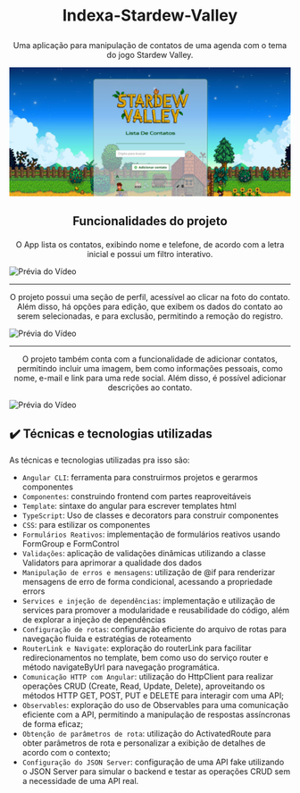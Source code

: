 
# <p align="center">Indexa-Stardew-Valley</p>

<p align="center">
  Uma aplicação para manipulação de contatos de uma agenda com o tema do jogo Stardew Valley.
</p>

![Descrição da Imagem](/img/readme.img.png)


## <p align="center">Funcionalidades do projeto</p>

<p align="center">
  O App lista os contatos, exibindo nome e telefone, de acordo com a letra inicial e possui um filtro interativo.
</p>


![Prévia do Vídeo](/img/video.tela.gif)

<hr>

<p align="center">
  O projeto possui uma seção de perfil, acessível ao clicar na foto do contato.  
  Além disso, há opções para edição, que exibem os dados do contato ao serem selecionadas,  
  e para exclusão, permitindo a remoção do registro.
</p>


![Prévia do Vídeo](/img/video.perfil.gif)

<hr>
 <p align="center">
  O projeto também conta com a funcionalidade de adicionar contatos, permitindo incluir uma imagem,  
  bem como informações pessoais, como nome, e-mail e link para uma rede social.  
  Além disso, é possível adicionar descrições ao contato.
</p>


![Prévia do Vídeo](/img/video.adicionar.gif)

## ✔️ Técnicas e tecnologias utilizadas

As técnicas e tecnologias utilizadas pra isso são:

- `Angular CLI`: ferramenta para construirmos projetos e gerarmos componentes
- `Componentes`: construindo frontend com partes reaproveitáveis
- `Template`: sintaxe do angular para escrever templates html
- `TypeScript`: Uso de classes e decorators para construir componentes
- `CSS`: para estilizar os componentes
- `Formulários Reativos`: implementação de formulários reativos usando FormGroup e FormControl
- `Validações`: aplicação de validações dinâmicas utilizando a classe Validators para aprimorar a qualidade dos dados
- `Manipulação de erros e mensagens`: utilização de @if para renderizar mensagens de erro de forma condicional, acessando a propriedade errors
- `Services e injeção de dependências`: implementação e utilização de services para promover a modularidade e reusabilidade do código, além de explorar a injeção de dependências
- `Configuração de rotas`: configuração eficiente do arquivo de rotas para navegação fluida e estratégias de roteamento
- `RouterLink e Navigate`: exploração do routerLink para facilitar redirecionamentos no template, bem como uso do serviço router e método navigateByUrl para navegação programática.
- `Comunicação HTTP com Angular`: utilização do HttpClient para realizar operações CRUD (Create, Read, Update, Delete), aproveitando os métodos HTTP GET, POST, PUT e DELETE para interagir com uma API;
- `Observables`: exploração do uso de Observables para uma comunicação eficiente com a API, permitindo a manipulação de respostas assíncronas de forma eficaz;
- `Obtenção de parâmetros de rota`: utilização do ActivatedRoute para obter parâmetros de rota e personalizar a exibição de detalhes de acordo com o contexto;
- `Configuração do JSON Server`: configuração de uma API fake utilizando o JSON Server para simular o backend e testar as operações CRUD sem a necessidade de uma API real.

